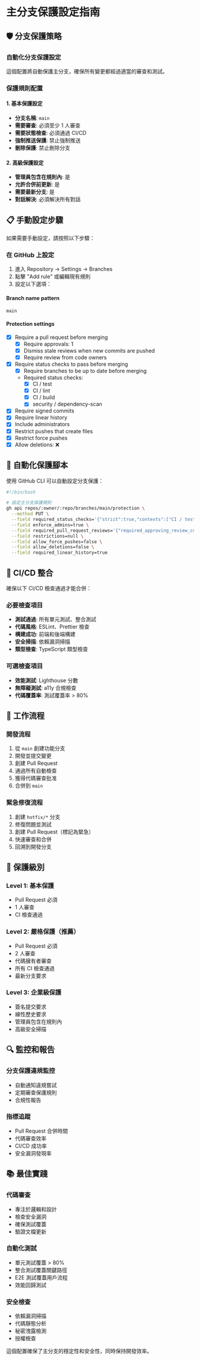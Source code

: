 # 主分支保護設定指南

## 🛡️ 分支保護策略

### 自動化分支保護設定

這個配置將自動保護主分支，確保所有變更都經過適當的審查和測試。

### 保護規則配置

#### 1. 基本保護設定
- **分支名稱**: `main`
- **需要審查**: 必須至少 1 人審查
- **需要狀態檢查**: 必須通過 CI/CD
- **強制推送保護**: 禁止強制推送
- **刪除保護**: 禁止刪除分支

#### 2. 高級保護設定
- **管理員包含在規則內**: 是
- **允許合併前更新**: 是
- **需要最新分支**: 是
- **對話解決**: 必須解決所有對話

## 📋 手動設定步驟

如果需要手動設定，請按照以下步驟：

### 在 GitHub 上設定

1. 進入 Repository → Settings → Branches
2. 點擊 "Add rule" 或編輯現有規則
3. 設定以下選項：

#### Branch name pattern
```
main
```

#### Protection settings
- [x] Require a pull request before merging
  - [x] Require approvals: 1
  - [x] Dismiss stale reviews when new commits are pushed
  - [x] Require review from code owners
  
- [x] Require status checks to pass before merging
  - [x] Require branches to be up to date before merging
  - Required status checks:
    - [x] CI / test
    - [x] CI / lint
    - [x] CI / build
    - [x] security / dependency-scan

- [x] Require signed commits
- [x] Require linear history
- [x] Include administrators
- [x] Restrict pushes that create files
- [x] Restrict force pushes
- [x] Allow deletions: ❌

## 🔧 自動化保護腳本

使用 GitHub CLI 可以自動設定分支保護：

```bash
#!/bin/bash

# 設定主分支保護規則
gh api repos/:owner/:repo/branches/main/protection \
  --method PUT \
  --field required_status_checks='{"strict":true,"contexts":["CI / test","CI / lint","CI / build","security / dependency-scan"]}' \
  --field enforce_admins=true \
  --field required_pull_request_reviews='{"required_approving_review_count":1,"dismiss_stale_reviews":true,"require_code_owner_reviews":true}' \
  --field restrictions=null \
  --field allow_force_pushes=false \
  --field allow_deletions=false \
  --field required_linear_history=true
```

## 🚀 CI/CD 整合

確保以下 CI/CD 檢查通過才能合併：

### 必要檢查項目
- **測試通過**: 所有單元測試、整合測試
- **代碼風格**: ESLint、Prettier 檢查
- **構建成功**: 前端和後端構建
- **安全掃描**: 依賴漏洞掃描
- **類型檢查**: TypeScript 類型檢查

### 可選檢查項目
- **效能測試**: Lighthouse 分數
- **無障礙測試**: a11y 合規檢查
- **代碼覆蓋率**: 測試覆蓋率 > 80%

## 📝 工作流程

### 開發流程
1. 從 `main` 創建功能分支
2. 開發並提交變更
3. 創建 Pull Request
4. 通過所有自動檢查
5. 獲得代碼審查批准
6. 合併到 `main`

### 緊急修復流程
1. 創建 `hotfix/*` 分支
2. 修復問題並測試
3. 創建 Pull Request（標記為緊急）
4. 快速審查和合併
5. 回溯到開發分支

## 🎯 保護級別

### Level 1: 基本保護
- Pull Request 必須
- 1 人審查
- CI 檢查通過

### Level 2: 嚴格保護（推薦）
- Pull Request 必須
- 2 人審查
- 代碼擁有者審查
- 所有 CI 檢查通過
- 最新分支要求

### Level 3: 企業級保護
- 簽名提交要求
- 線性歷史要求
- 管理員包含在規則內
- 高級安全掃描

## 🔍 監控和報告

### 分支保護違規監控
- 自動通知違規嘗試
- 定期審查保護規則
- 合規性報告

### 指標追蹤
- Pull Request 合併時間
- 代碼審查效率
- CI/CD 成功率
- 安全漏洞發現率

## 📚 最佳實踐

### 代碼審查
- 專注於邏輯和設計
- 檢查安全漏洞
- 確保測試覆蓋
- 驗證文檔更新

### 自動化測試
- 單元測試覆蓋 > 80%
- 整合測試覆蓋關鍵路徑
- E2E 測試覆蓋用戶流程
- 效能回歸測試

### 安全檢查
- 依賴漏洞掃描
- 代碼靜態分析
- 秘密洩露檢測
- 授權檢查

這個配置確保了主分支的穩定性和安全性，同時保持開發效率。